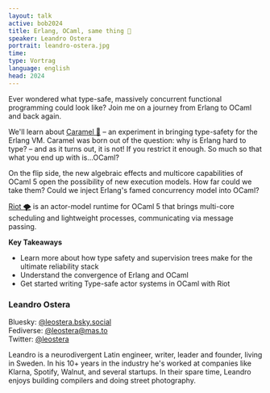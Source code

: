 ```yaml
---
layout: talk
active: bob2024
title: Erlang, OCaml, same thing 🤷
speaker: Leandro Ostera
portrait: leandro-ostera.jpg
time:
type: Vortrag
language: english
head: 2024
---
```


Ever wondered what type-safe, massively concurrent functional
programming could look like? Join me on a journey from Erlang to OCaml
and back again.

We'll learn about [Caramel 🍬](https://github.com/leostera/caramel) –
an experiment in bringing type-safety for the Erlang VM. Caramel was
born out of the question: why is Erlang hard to type? – and as it
turns out, it is not! If you restrict it enough. So much so that what
you end up with is...OCaml?

On the flip side, the new algebraic effects and multicore capabilities
of OCaml 5 open the possibility of new execution models. How far could
we take them? Could we inject Erlang's famed concurrency model into
OCaml?

[Riot 🌪️](https://github.com/leostera/riot) is an actor-model runtime
for OCaml 5 that brings multi-core scheduling and lightweight
processes, communicating via message passing.

**Key Takeaways**
* Learn more about how type safety and supervision trees make for the
  ultimate reliability stack
* Understand the convergence of Erlang and OCaml
* Get started writing Type-safe actor systems in OCaml with Riot

### Leandro Ostera

Bluesky: [@leostera.bsky.social](https://bsky.app/profile/leostera.bsky.social)<br/>
Fediverse: [@leostera@mas.to](https://mas.to/@leostera)<br/>
Twitter: [@leostera](https://twitter.com/leostera)

Leandro is a neurodivergent Latin engineer, writer, leader and
founder, living in Sweden. In his 10+ years in the industry he's
worked at companies like Klarna, Spotify, Walnut, and several
startups. In their spare time, Leandro enjoys building compilers and
doing street photography.